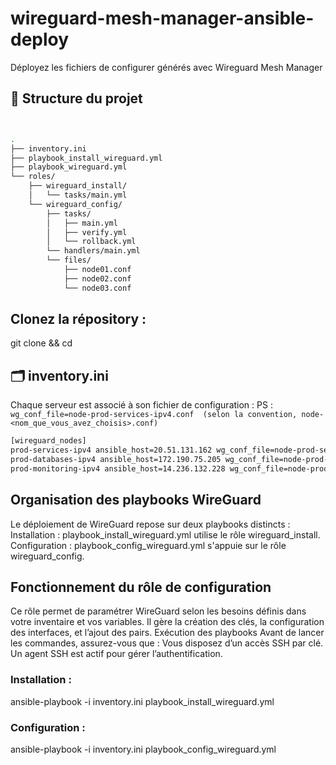 # wireguard-mesh-manager-ansible-deploy
Déployez les fichiers de configurer générés avec Wireguard Mesh Manager

## 🧱 Structure du projet
```bash


.
├── inventory.ini
├── playbook_install_wireguard.yml     
├── playbook_wireguard.yml             
└── roles/
    ├── wireguard_install/
    │   └── tasks/main.yml
    └── wireguard_config/
        ├── tasks/
        │   ├── main.yml
        │   ├── verify.yml
        │   └── rollback.yml
        └── handlers/main.yml
        └── files/
            ├── node01.conf
            ├── node02.conf
            └── node03.conf
```

## Clonez la répository :

git clone && cd 

## 🗂️ inventory.ini
Chaque serveur est associé à son fichier de configuration :
PS : `wg_conf_file=node-prod-services-ipv4.conf  (selon la convention, node-<nom_que_vous_avez_choisis>.conf)`
```bash
[wireguard_nodes]
prod-services-ipv4 ansible_host=20.51.131.162 wg_conf_file=node-prod-services-ipv4.conf
prod-databases-ipv4 ansible_host=172.190.75.205 wg_conf_file=node-prod-databases-ipv4.conf
prod-monitoring-ipv4 ansible_host=14.236.132.228 wg_conf_file=node-prod-monitoring-ipv4.conf
```

## Organisation des playbooks WireGuard

Le déploiement de WireGuard repose sur deux playbooks distincts :
    Installation : playbook_install_wireguard.yml utilise le rôle wireguard_install.
    Configuration : playbook_config_wireguard.yml s'appuie sur le rôle wireguard_config.

## Fonctionnement du rôle de configuration
Ce rôle permet de paramétrer WireGuard selon les besoins définis dans votre inventaire et vos variables. Il gère la création des clés, la configuration des interfaces, et l’ajout des pairs.
Exécution des playbooks
Avant de lancer les commandes, assurez-vous que :
    Vous disposez d’un accès SSH par clé.
    Un agent SSH est actif pour gérer l’authentification.
    
### Installation :  
ansible-playbook -i inventory.ini playbook_install_wireguard.yml

### Configuration :  
ansible-playbook -i inventory.ini playbook_config_wireguard.yml
